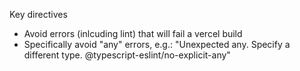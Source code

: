 Key directives

- Avoid errors (inlcuding lint) that will fail a vercel build
- Specifically avoid "any" errors, e.g.: "Unexpected any. Specify a different type.  @typescript-eslint/no-explicit-any"

